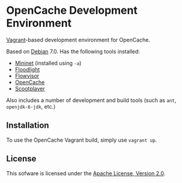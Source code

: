 # OpenCache Development Environment #

[Vagrant](https://www.vagrantup.com)-based development environment for OpenCache.

Based on [Debian](https://debian.org) 7.0. Has the following tools installed:

* [Mininet](https://github.com/mininet/mininet) (installed using `-a`)
* [Floodlight](https://github.com/floodlight/floodlight)
* [Flowvisor](https://github.com/OPENNETWORKINGLAB/flowvisor)
* [OpenCache](https://github.com/broadbent/opencache)
* [Scootplayer](https://github.com/broadbent/scootplayer)

Also includes a number of development and build tools (such as `ant`, `openjdk-6-jdk`, etc.)


## Installation ##

To use the OpenCache Vagrant build, simply use `vagrant up`.

## License ##

This sofware is licensed under the [Apache License, Version 2.0](http://www.apache.org/licenses/LICENSE-2.0).